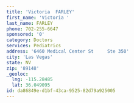 ```yaml
---
title: 'Victoria  FARLEY'
first_name: 'Victoria '
last_name: FARLEY
phone: 702-255-6647
sponsored: '0'
category: Doctors
services: Pediatrics
address: '6460 Medical Center St     Ste 350'
city: 'Las Vegas'
state: NV
zip: '89148'
_geoloc:
  lng: -115.28485
  lat: 36.049095
id: da86849e-d1bf-43ca-9525-82d79a925005
---
```

